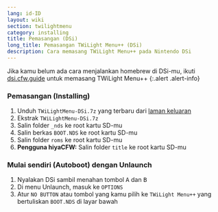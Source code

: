 ```yaml
---
lang: id-ID
layout: wiki
section: twilightmenu
category: installing
title: Pemasangan (DSi)
long_title: Pemasangan TWiLight Menu++ (DSi)
description: Cara memasang TWiLight Menu++ pada Nintendo DSi
---
```


Jika kamu belum ada cara menjalankan homebrew di DSi-mu, ikuti [dsi.cfw.guide](https://dsi.cfw.guide) untuk memasang TWiLight Menu++
{:.alert .alert-info}

### Pemasangan (Installing)
1. Unduh `TWiLightMenu-DSi.7z` yang terbaru dari [laman keluaran](https://github.com/DS-Homebrew/TWiLightMenu/releases)
1. Ekstrak `TWiLightMenu-DSi.7z`
1. Salin folder `_nds` ke root kartu SD-mu
1. Salin berkas `BOOT.NDS` ke root kartu SD-mu
1. Salin folder `roms` ke root kartu SD-mu
1. **Pengguna hiyaCFW:** Salin folder `title` ke root kartu SD-mu

### Mulai sendiri (Autoboot) dengan Unlaunch
1. Nyalakan DSi sambil menahan tombol <kbd class="face">A</kbd> dan <kbd class="face">B</kbd>
1. Di menu Unlaunch, masuk ke `OPTIONS`
1. Atur `NO BUTTON` atau tombol yang kamu pilih ke `TWiLight Menu++` yang bertuliskan `BOOT.NDS` di layar bawah
